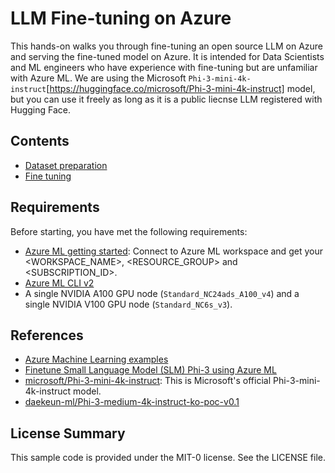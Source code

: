 # LLM Fine-tuning on Azure

This hands-on walks you through fine-tuning an open source LLM on Azure and serving the fine-tuned model on Azure. It is intended for Data Scientists and ML engineers who have experience with fine-tuning but are unfamiliar with Azure ML.
We are using the Microsoft `Phi-3-mini-4k-instruct`[https://huggingface.co/microsoft/Phi-3-mini-4k-instruct] model, but you can use it freely as long as it is a public liecnse LLM registered with Hugging Face.

## Contents

- [Dataset preparation](dataset-preparation)
- [Fine tuning](fine-tuning)

## Requirements

Before starting, you have met the following requirements:

- [Azure ML getting started](https://github.com/Azure/azureml-examples/tree/main/tutorials): Connect to Azure ML workspace and get your <WORKSPACE_NAME>, <RESOURCE_GROUP> and <SUBSCRIPTION_ID>.
- [Azure ML CLI v2](https://learn.microsoft.com/en-us/azure/machine-learning/concept-v2?view=azureml-api-2#azure-machine-learning-cli-v2)
- A single NVIDIA A100 GPU node (`Standard_NC24ads_A100_v4`) and a single NVIDIA V100 GPU node (`Standard_NC6s_v3`).

## References

- [Azure Machine Learning examples](https://github.com/Azure/azureml-examples)
- [Finetune Small Language Model (SLM) Phi-3 using Azure ML](https://techcommunity.microsoft.com/t5/ai-machine-learning-blog/finetune-small-language-model-slm-phi-3-using-azure-machine/ba-p/4130399)
- [microsoft/Phi-3-mini-4k-instruct](https://huggingface.co/microsoft/Phi-3-mini-4k-instruct): This is Microsoft's official Phi-3-mini-4k-instruct model.
- [daekeun-ml/Phi-3-medium-4k-instruct-ko-poc-v0.1](https://huggingface.co/daekeun-ml/Phi-3-medium-4k-instruct-ko-poc-v0.1)

## License Summary

This sample code is provided under the MIT-0 license. See the LICENSE file.

